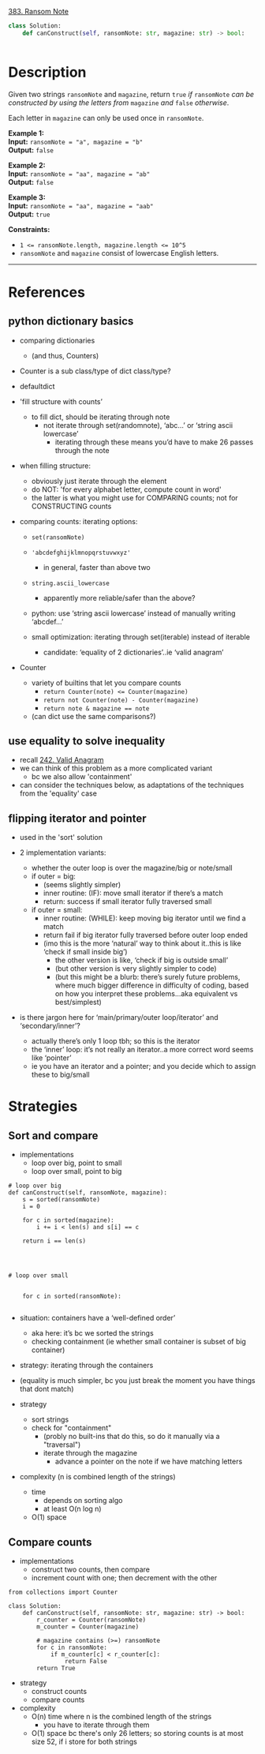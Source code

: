 [383. Ransom Note](https://leetcode.com/problems/ransom-note/)

```python
class Solution:
    def canConstruct(self, ransomNote: str, magazine: str) -> bool:
        
```

# Description
Given two strings `ransomNote` and `magazine`, return `true` _if_ `ransomNote` _can be constructed by using the letters from_ `magazine` _and_ `false` _otherwise_.

Each letter in `magazine` can only be used once in `ransomNote`.

**Example 1:**  
**Input:** `ransomNote = "a", magazine = "b"`  
**Output:** `false`  

**Example 2:**  
**Input:** `ransomNote = "aa", magazine = "ab"`  
**Output:** `false`  

**Example 3:**  
**Input:** `ransomNote = "aa", magazine = "aab"`  
**Output:** `true`  

**Constraints:**
- `1 <= ransomNote.length, magazine.length <= 10^5`
- `ransomNote` and `magazine` consist of lowercase English letters.

---



# References

## python dictionary basics
- comparing dictionaries
	- (and thus, Counters)
- Counter is a sub class/type of dict class/type?
- defaultdict



- 'fill structure with counts’
	- to fill dict, should be iterating through note
		- not iterate through set(randomnote), ‘abc...’ or ‘string ascii lowercase’
			- iterating through these means you’d have to make 26 passes through the note
- when filling structure:
	- obviously just iterate through the element
	- do NOT: 'for every alphabet letter, compute count in word'
	- the latter is what you might use for COMPARING counts; not for CONSTRUCTING counts



- comparing counts: iterating options:	
	- `set(ransomNote)`
	- `'abcdefghijklmnopqrstuvwxyz'`
		- in general, faster than above two
	- `string.ascii_lowercase`
		- apparently more reliable/safer than the above?

	- python: use ‘string ascii lowercase’ instead of manually writing ‘abcdef...’
	- small optimization: iterating through set(iterable) instead of iterable
		- candidate: ‘equality of 2 dictionaries’..ie ‘valid anagram’



- Counter
	- variety of builtins that let you compare counts
		- `return Counter(note) <= Counter(magazine)`
		- `return not Counter(note) - Counter(magazine)`
		- `return note & magazine == note`
	- (can dict use the same comparisons?)





## use equality to solve inequality
- recall [242. Valid Anagram](242.%20Valid%20Anagram.md)
- we can think of this problem as a more complicated variant
	- bc we also allow 'containment'
- can consider the techniques below, as adaptations of the techniques from the 'equality' case




## flipping iterator and pointer
- used in the 'sort' solution



- 2 implementation variants:
	- whether the outer loop is over the magazine/big or note/small
	- if outer = big:
		- (seems slightly simpler)
		- inner routine: (IF): move small iterator if there’s a match
		- return: success if small iterator fully traversed small
	- if outer = small:
		- inner routine: (WHILE): keep moving big iterator until we find a match
		- return fail if big iterator fully traversed before outer loop ended
		- (imo this is the more ‘natural’ way to think about it..this is like ‘check if small inside big’)
			- the other version is like, ‘check if big is outside small’
			- (but other version is very slightly simpler to code)
			- (but this might be a blurb: there’s surely future problems, where much bigger difference in difficulty of coding, based on how you interpret these problems...aka equivalent vs best/simplest)


- is there jargon here for ‘main/primary/outer loop/iterator’ and ‘secondary/inner’?
	- actually there’s only 1 loop tbh; so this is the iterator
	- the ‘inner’ loop: it’s not really an iterator..a more correct word seems like ‘pointer’
	- ie you have an iterator and a pointer; and you decide which to assign these to big/small





# Strategies

## Sort and compare
- implementations
	- loop over big, point to small
	- loop over small, point to big

```
# loop over big
def canConstruct(self, ransomNote, magazine):
	s = sorted(ransomNote)
	i = 0

	for c in sorted(magazine):
		i += i < len(s) and s[i] == c

	return i == len(s)




# loop over small


	for c in sorted(ransomNote):


```





- situation: containers have a ‘well-defined order’
	- aka here: it’s bc we sorted the strings
	- checking containment (ie whether small container is subset of big container)
- strategy: iterating through the containers
- (equality is much simpler, bc you just break the moment you have things that dont match)


- strategy
	- sort strings
	- check for "containment"
		- (probly no built-ins that do this, so do it manually via a "traversal")
		- iterate through the magazine
			- advance a pointer on the note if we have matching letters
- complexity (n is combined length of the strings)
	- time
		- depends on sorting algo
		- at least O(n log n)
	- O(1) space




## Compare counts
- implementations
	- construct two counts, then compare
	- increment count with one; then decrement with the other
```
from collections import Counter

class Solution:
    def canConstruct(self, ransomNote: str, magazine: str) -> bool:
        r_counter = Counter(ransomNote)
        m_counter = Counter(magazine)
        
        # magazine contains (>=) ransomNote
        for c in ransomNote:
            if m_counter[c] < r_counter[c]:
                return False
        return True
```

- strategy
	- construct counts
	- compare counts
- complexity
	- O(n) time where n is the combined length of the strings
		- you have to iterate through them
	- O(1) space bc there's only 26 letters; so storing counts is at most size 52, if i store for both strings
